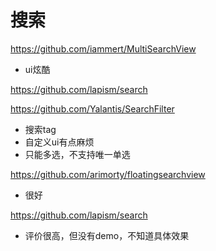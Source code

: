 # 搜索

https://github.com/iammert/MultiSearchView

+ ui炫酷

https://github.com/lapism/search

https://github.com/Yalantis/SearchFilter

+ 搜索tag
+ 自定义ui有点麻烦
+ 只能多选，不支持唯一单选

https://github.com/arimorty/floatingsearchview

+ 很好

https://github.com/lapism/search

+ 评价很高，但没有demo，不知道具体效果